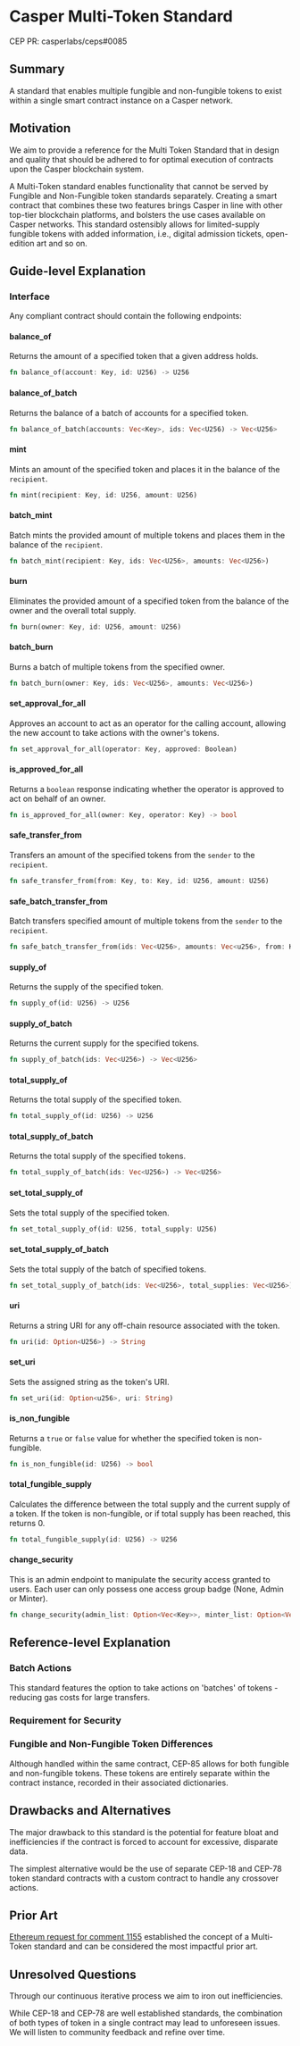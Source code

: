 # Casper Multi-Token Standard 
CEP PR: casperlabs/ceps#0085

## Summary
A standard that enables multiple fungible and non-fungible tokens to exist within a single smart contract instance on a Casper network.

## Motivation
We aim to provide a reference for the Multi Token Standard that in design and quality that should be adhered to for optimal execution of contracts upon the Casper blockchain system.

A Multi-Token standard enables functionality that cannot be served by Fungible and Non-Fungible token standards separately. Creating a smart contract that combines these two features brings Casper in line with other top-tier blockchain platforms, and bolsters the use cases available on Casper networks. This standard ostensibly allows for limited-supply fungible tokens with added information, i.e., digital admission tickets, open-edition art and so on.

## Guide-level Explanation

### Interface

Any compliant contract should contain the following endpoints:

#### balance_of

Returns the amount of a specified token that a given address holds.

```rust
fn balance_of(account: Key, id: U256) -> U256
```

#### balance_of_batch

Returns the balance of a batch of accounts for a specified token.

```rust
fn balance_of_batch(accounts: Vec<Key>, ids: Vec<U256) -> Vec<U256>
```

#### mint

Mints an amount of the specified token and places it in the balance of the `recipient`.

```rust
fn mint(recipient: Key, id: U256, amount: U256)
```

#### batch_mint

Batch mints the provided amount of multiple tokens and places them in the balance of the `recipient`.

```rust
fn batch_mint(recipient: Key, ids: Vec<U256>, amounts: Vec<U256>)
```

#### burn

Eliminates the provided amount of a specified token from the balance of the owner and the overall total supply.

```rust
fn burn(owner: Key, id: U256, amount: U256)
```

#### batch_burn

Burns a batch of multiple tokens from the specified owner.

```rust
fn batch_burn(owner: Key, ids: Vec<U256>, amounts: Vec<U256>)
```

#### set_approval_for_all

Approves an account to act as an operator for the calling account, allowing the new account to take actions with the owner's tokens.

```rust
fn set_approval_for_all(operator: Key, approved: Boolean)
```

#### is_approved_for_all

Returns a `boolean` response indicating whether the operator is approved to act on behalf of an owner.

```rust
fn is_approved_for_all(owner: Key, operator: Key) -> bool
```

#### safe_transfer_from

Transfers an amount of the specified tokens from the `sender` to the `recipient`.

```rust
fn safe_transfer_from(from: Key, to: Key, id: U256, amount: U256)
```

#### safe_batch_transfer_from

Batch transfers specified amount of multiple tokens from the `sender` to the `recipient`.

```rust
fn safe_batch_transfer_from(ids: Vec<U256>, amounts: Vec<u256>, from: Key, to: Key)
```

#### supply_of

Returns the supply of the specified token.

```rust
fn supply_of(id: U256) -> U256
```

#### supply_of_batch

Returns the current supply for the specified tokens.

```rust
fn supply_of_batch(ids: Vec<U256>) -> Vec<U256>
```

#### total_supply_of

Returns the total supply of the specified token.

```rust
fn total_supply_of(id: U256) -> U256
```

#### total_supply_of_batch

Returns the total supply of the specified tokens.

```rust
fn total_supply_of_batch(ids: Vec<U256>) -> Vec<U256>
```

#### set_total_supply_of

Sets the total supply of the specified token.

```rust
fn set_total_supply_of(id: U256, total_supply: U256)
```

#### set_total_supply_of_batch

Sets the total supply of the batch of specified tokens.

```rust
fn set_total_supply_of_batch(ids: Vec<U256>, total_supplies: Vec<U256>)
```

#### uri

Returns a string URI for any off-chain resource associated with the token.

```rust
fn uri(id: Option<U256>) -> String
```

#### set_uri

Sets the assigned string as the token's URI.

```rust
fn set_uri(id: Option<u256>, uri: String)
```

#### is_non_fungible

Returns a `true` or `false` value for whether the specified token is non-fungible.

```rust
fn is_non_fungible(id: U256) -> bool
```

#### total_fungible_supply

Calculates the difference between the total supply and the current supply of a token. If the token is non-fungible, or if total supply has been reached, this returns 0.

```rust
fn total_fungible_supply(id: U256) -> U256
```

#### change_security

This is an admin endpoint to manipulate the security access granted to users. Each user can only possess one access group badge (None, Admin or Minter).

```rust
fn change_security(admin_list: Option<Vec<Key>>, minter_list: Option<Vec<Key>>, meta_list: Option<Vec<Key>>, none_list: Option<Vec<Key>>)
```

## Reference-level Explanation

### Batch Actions

This standard features the option to take actions on 'batches' of tokens - reducing gas costs for large transfers.

### Requirement for Security

### Fungible and Non-Fungible Token Differences

Although handled within the same contract, CEP-85 allows for both fungible and non-fungible tokens. These tokens are entirely separate within the contract instance, recorded in their associated dictionaries.

## Drawbacks and Alternatives

The major drawback to this standard is the potential for feature bloat and inefficiencies if the contract is forced to account for excessive, disparate data.

The simplest alternative would be the use of separate CEP-18 and CEP-78 token standard contracts with a custom contract to handle any crossover actions.

## Prior Art
[Ethereum request for comment 1155](https://eips.ethereum.org/EIPS/eip-1155) established the concept of a Multi-Token standard and can be considered the most impactful prior art.

## Unresolved Questions
Through our continuous iterative process we aim to iron out inefficiencies.

While CEP-18 and CEP-78 are well established standards, the combination of both types of token in a single contract may lead to unforeseen issues. We will listen to community feedback and refine over time.
